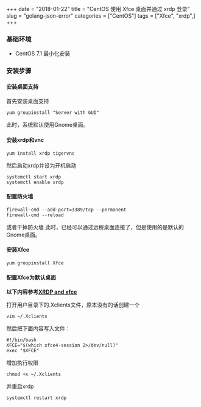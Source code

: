 +++
date = "2018-01-22"
title = "CentOS 使用 Xfce 桌面并通过 xrdp 登录"
slug = "golang-json-error"
categories = ["CentOS"]
tags = ["Xfce", "xrdp",]
+++

### 基础环境
- CentOS 7.1 最小化安装

### 安装步骤

#### 安装桌面支持
首先安装桌面支持
```
yum groupinstall "Server with GUI"
```
此时，系统默认使用Gnome桌面。

#### 安装xrdp和vnc
```
yum install xrdp tigervnc
```
然后启动xrdp并设为开机启动
```
systemctl start xrdp
systemctl enable xrdp
```

#### 配置防火墙
```
firewall-cmd --add-port=3389/tcp --permanent
firewall-cmd --reload
```
或者干掉防火墙
此时，已经可以通过远程桌面连接了，但是使用的是默认的Gnome桌面。

#### 安装Xfce
```
yum groupinstall Xfce
```

#### 配置Xfce为默认桌面
**以下内容参考[XRDP and xfce](https://www.centos.org/forums/viewtopic.php?t=51046)**

打开用户目录下的.Xclients文件，原本没有的话创建一个
```
vim ~/.Xclients
```
然后把下面内容写入文件：
```
#!/bin/bash
XFCE="$(which xfce4-session 2>/dev/null)"
exec "$XFCE"
```
增加执行权限
```
chmod +x ~/.Xclients
```
并重启xrdp
```
systemctl restart xrdp
```